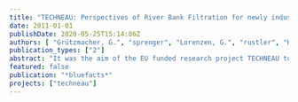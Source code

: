 ```yaml
---
title: "TECHNEAU: Perspectives of River Bank Filtration for newly industrialised and developing countries"
date: 2011-01-01
publishDate: 2020-05-25T15:14:06Z
authors: [ "Grützmacher, G.", "sprenger", "Lorenzen, G.", "rustler", "Hülshoff, I.", "Pekdeger, A." ]
publication_types: ["2"]
abstract: "It was the aim of the EU funded research project TECHNEAU to investigate the relevance and feasibility of bank filtration (BF) plus post-treatment for newly industrialised and developing countries. Field studies at BF sites in Delhi (India) were supplemented by literature studies and modelling in order to investigate if this natural drinking water (pre-) treatment is a sustainable option to provide safe drinking water for countries like India. The results showed that especially for those substances that are of relevance in newly industrialised and developing countries subsurface passage can represent an efficient barrier. However, certain limiting factors for BF application also need to be considered: high ammonium levels in surface water, usually associated with high shares of poorly or un-treated sewage, will not be mitigated during subsurface passage and require extensive post-treatment. In order to support decision makers in the difficult task of assessing the feasibility of BF systems at a certain site a simple decision support system was developed. This simple tool enables to assess a range of abstraction rates and well locations for a specific field site that could fit with their needs (e.g. minimum required travel time or share of BF)."
featured: false
publication: "*bluefacts*"
projects: ["techneau"]
---
```


